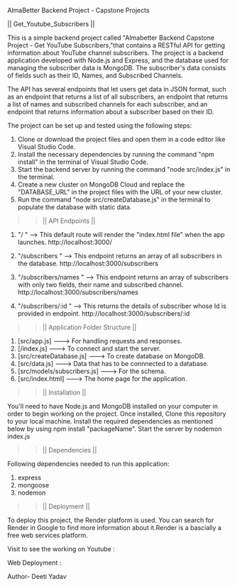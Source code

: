  AlmaBetter Backend Project - Capstone Projects

|| Get_Youtube_Subscribers ||

This is a simple backend project called "Almabetter Backend Capstone Project - Get YouTube Subscribers,"that contains a RESTful API for getting information about YouTube channel subscribers. The project is a backend application developed with Node.js and Express, and the database used for managing the subscriber data is MongoDB. The subscriber's data consists of fields such as their ID, Names, and Subscribed Channels.

The API has several endpoints that let users get data in JSON format, such as an endpoint that returns a list of all subscribers, an endpoint that returns a list of names and subscribed channels for each subscriber, and an endpoint that returns information about a subscriber based on their ID.

The project can be set up and tested using the following steps:

1. Clone or download the project files and open them in a code editor like Visual Studio Code.
2. Install the necessary dependencies by running the command "npm install" in the terminal of Visual Studio Code.
3. Start the backend server by running the command "node src/index.js" in the terminal.
4. Create a new cluster on MongoDB Cloud and replace the "DATABASE_URL" in the project files with the URL of your new cluster.
5. Run the command "node src/createDatabase.js" in the terminal to populate the database with static data.


>> || API Endpoints ||

1. "/ " --> This default route will render the "index.html file" when the app launches. http://localhost:3000/

2. "/subscribers " --> This endpoint returns an array of all subscribers in the database. http://localhost:3000/subscribers

3. "/subscribers/names " --> This endpoint returns an array of subscribers with only two fields, their name and subscribed channel. http://localhost:3000/subscribers/names

4. "/subscribers/:id " --> This returns the details of subscriber whose Id is provided in endpoint. http://localhost:3000/subscribers/:id


>> || Application Folder Structure ||

1. [src/app.js] ---> For handling requests and responses.
2. [/index.js] ---> To connect and start the server.
3. [src/createDatabase.js] ---> To create database on MongoDB.
4. [src/data.js] ---> Data that has to be connnected to a database.
5. [src/models/subscribers.js] ---> For the schema.  
6. [src/index.html] ---> The home page for the application.


>> || Installation ||

You'll need to have Node.js and MongoDB installed on your computer in order to begin working on the project. 
Once installed, Clone this repository to your local machine.
Install the required dependencies as mentioned below by using npm install "packageName".
Start the server by nodemon index.js

>> || Dependencies ||

Following dependencies needed to run this application: 
1. express
2. mongoose
3. nodemon

>> || Deployment ||

To deploy this project, the Render platform is used. You can search for Render in Google to find more information about it.Render is a bascially a free web services platform.

Visit to see the working on Youtube : 

Web Deployment :  

Author- Deeti Yadav

